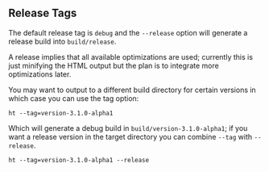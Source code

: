 ## Release Tags

The default release tag is `debug` and the `--release` option will generate a release build into `build/release`.

A release implies that all available optimizations are used; currently this is just minifying the HTML output but the plan is to integrate more optimizations later.

You may want to output to a different build directory for certain versions in which case you can use the tag option:

```
ht --tag=version-3.1.0-alpha1
```

Which will generate a debug build in `build/version-3.1.0-alpha1`; if you want a release version in the target directory you can combine `--tag` with `--release`.

```
ht --tag=version-3.1.0-alpha1 --release
```

